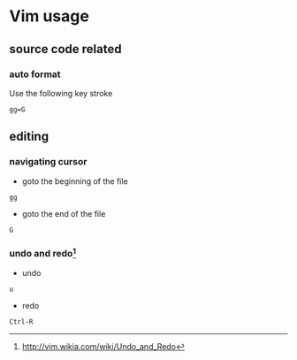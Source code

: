 # Vim usage

## source code related

### auto format
Use the following key stroke
```
gg=G
```

## editing

### navigating cursor

- goto the beginning of the file

```
gg
```
- goto the end of the file
```
G
```

### undo and redo[^1]

- undo
```
u
```
- redo
```
Ctrl-R
```

[^1]: http://vim.wikia.com/wiki/Undo_and_Redo

